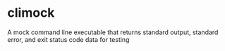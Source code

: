 # climock
A mock command line executable that returns standard output, standard error, and exit status code data for testing
